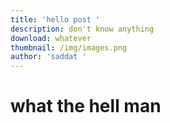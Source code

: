 ```yaml
---
title: 'hello post '
description: don't know anything
download: whatever
thumbnail: /img/images.png
author: 'saddat '
---
```

# what the hell man
